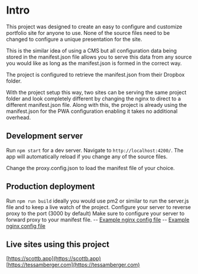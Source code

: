 # Intro

This project was designed to create an easy to configure and customize portfolio site for anyone to use. None of the source files need to be changed to configure a unique presentation for the site.

This is the similar idea of using a CMS but all configuration data being stored in the manifest.json file allows you to serve this data from any source you would like as long as the manifest.json is formed in the correct way.

The project is configured to retrieve the manifest.json from their Dropbox folder.

With the project setup this way, two sites can be serving the same project folder and look completely different by changing the nginx to direct to a different manifest.json file. Along with this, the project is already using the manifest.json for the PWA configuration enabling it takes no additional overhead.

## Development server

Run `npm start` for a dev server. Navigate to `http://localhost:4200/`. The app will automatically reload if you change any of the source files.

Change the proxy.config.json to load the manifest file of your choice.

## Production deployment

Run `npm run build` ideally you would use pm2 or similar to run the server.js file and to keep a live watch of the project.
Configure your server to reverse proxy to the port (3000 by default)
Make sure to configure your server to forward proxy to your manifest file.
-- [Example nginx config file](https://github.com/ScottMBerger/Angular-PWA-Portfolio-With-CMS/blob/master/example-manifest.json)
-- [Example nginx config file](https://github.com/ScottMBerger/Angular-PWA-Portfolio-With-CMS/blob/master/example-nginx-config)

## Live sites using this project

[https://scottb.app](https://scottb.app)  
[https://tessamberger.com](https://tessamberger.com)
